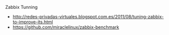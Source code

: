 Zabbix Tunning 
 - http://redes-privadas-virtuales.blogspot.com.es/2011/08/tuning-zabbix-to-improve-its.html
 - https://github.com/miraclelinux/zabbix-benchmark
